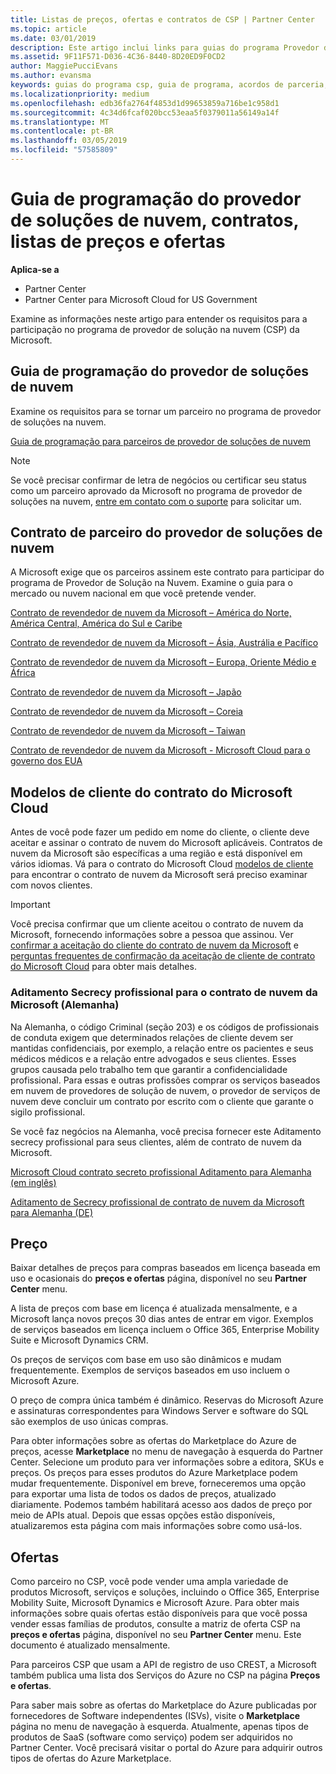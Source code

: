 ```yaml
---
title: Listas de preços, ofertas e contratos de CSP | Partner Center
ms.topic: article
ms.date: 03/01/2019
description: Este artigo inclui links para guias do programa Provedor de Soluções na Nuvem, contratos de parceiro, contratos do cliente, listas de preços e ofertas.
ms.assetid: 9F11F571-D036-4C36-8440-8D20ED9F0CD2
author: MaggiePucciEvans
ms.author: evansma
keywords: guias do programa csp, guia de programa, acordos de parceria, contrato do cliente, listas de preço, ofertas
ms.localizationpriority: medium
ms.openlocfilehash: edb36fa2764f4853d1d99653859a716be1c958d1
ms.sourcegitcommit: 4c34d6fcaf020bcc53eaa5f0379011a56149a14f
ms.translationtype: MT
ms.contentlocale: pt-BR
ms.lasthandoff: 03/05/2019
ms.locfileid: "57585809"
---
```

# <a name="cloud-solution-provider-program-guide-agreements-price-lists-and-offers"></a>Guia de programação do provedor de soluções de nuvem, contratos, listas de preços e ofertas

**Aplica-se a**

-  Partner Center
-  Partner Center para Microsoft Cloud for US Government


Examine as informações neste artigo para entender os requisitos para a participação no programa de provedor de solução na nuvem (CSP) da Microsoft. 

## <a name="cloud-solution-provider-program-guide"></a>Guia de programação do provedor de soluções de nuvem

Examine os requisitos para se tornar um parceiro no programa de provedor de soluções na nuvem.

[Guia de programação para parceiros de provedor de soluções de nuvem](https://go.microsoft.com/fwlink/p/?LinkId=617100)

>[!Note]
>Se você precisar confirmar de letra de negócios ou certificar seu status como um parceiro aprovado da Microsoft no programa de provedor de soluções na nuvem, [entre em contato com o suporte](https://partner.microsoft.com/pcv/servicerequests/create) para solicitar um.

## <a name="cloud-solution-provider-partner-agreement"></a>Contrato de parceiro do provedor de soluções de nuvem

A Microsoft exige que os parceiros assinem este contrato para participar do programa de Provedor de Solução na Nuvem. Examine o guia para o mercado ou nuvem nacional em que você pretende vender.

[Contrato de revendedor de nuvem da Microsoft – América do Norte, América Central, América do Sul e Caribe](https://download.microsoft.com/download/2/C/8/2C8CAC17-FCE7-4F51-9556-4D77C7022DF5/MCRA2018_AOC_ENG_Sep2018_CR.pdf)

[Contrato de revendedor de nuvem da Microsoft – Ásia, Austrália e Pacífico](https://download.microsoft.com/download/2/C/8/2C8CAC17-FCE7-4F51-9556-4D77C7022DF5/MCRA2018_APOC_ENG_Mar2019_CR.pdf)

[Contrato de revendedor de nuvem da Microsoft – Europa, Oriente Médio e África](https://download.microsoft.com/download/2/C/8/2C8CAC17-FCE7-4F51-9556-4D77C7022DF5/MCRA2018_EOC_ENG_Sep2018_CR.pdf)

[Contrato de revendedor de nuvem da Microsoft – Japão](https://download.microsoft.com/download/2/C/8/2C8CAC17-FCE7-4F51-9556-4D77C7022DF5/MCRA2018_JPN_ENG_Sep2018_CR.pdf)

[Contrato de revendedor de nuvem da Microsoft – Coreia](https://download.microsoft.com/download/2/C/8/2C8CAC17-FCE7-4F51-9556-4D77C7022DF5/MCRA2018_KOR_ENG_Sep2018_CR.pdf)

[Contrato de revendedor de nuvem da Microsoft – Taiwan](https://download.microsoft.com/download/2/C/8/2C8CAC17-FCE7-4F51-9556-4D77C7022DF5/MCRA2018_TAI_ENG_Sep2018_CR.pdf)

[Contrato de revendedor de nuvem da Microsoft - Microsoft Cloud para o governo dos EUA](https://download.microsoft.com/download/2/C/8/2C8CAC17-FCE7-4F51-9556-4D77C7022DF5/MCRA2018_AOC_USGCC_ENG_Feb2019_CR.pdf)

## <a name="microsoft-cloud-agreement-customer-templates"></a>Modelos de cliente do contrato do Microsoft Cloud

Antes de você pode fazer um pedido em nome do cliente, o cliente deve aceitar e assinar o contrato de nuvem do Microsoft aplicáveis. Contratos de nuvem da Microsoft são específicas a uma região e está disponível em vários idiomas. Vá para o contrato do Microsoft Cloud [modelos de cliente](agreements.md) para encontrar o contrato de nuvem da Microsoft será preciso examinar com novos clientes.

>[!IMPORTANT]
>Você precisa confirmar que um cliente aceitou o contrato de nuvem da Microsoft, fornecendo informações sobre a pessoa que assinou. Ver [confirmar a aceitação do cliente do contrato de nuvem da Microsoft](confirm-consent.md) e [perguntas frequentes de confirmação da aceitação de cliente de contrato do Microsoft Cloud](confirm-consent-faq.md) para obter mais detalhes.

### <a name="professional-secrecy-amendment-to-the-microsoft-cloud-agreement-germany"></a>Aditamento Secrecy profissional para o contrato de nuvem da Microsoft (Alemanha)

Na Alemanha, o código Criminal (seção 203) e os códigos de profissionais de conduta exigem que determinados relações de cliente devem ser mantidas confidenciais, por exemplo, a relação entre os pacientes e seus médicos médicos e a relação entre advogados e seus clientes. Esses grupos causada pelo trabalho tem que garantir a confidencialidade profissional. Para essas e outras profissões comprar os serviços baseados em nuvem de provedores de solução de nuvem, o provedor de serviços de nuvem deve concluir um contrato por escrito com o cliente que garante o sigilo profissional. 

Se você faz negócios na Alemanha, você precisa fornecer este Aditamento secrecy profissional para seus clientes, além de contrato de nuvem da Microsoft.

[Microsoft Cloud contrato secreto profissional Aditamento para Alemanha (em inglês)](https://go.microsoft.com/fwlink/?linkid=2030827&clcid=0x409)

[Aditamento de Secrecy profissional de contrato de nuvem da Microsoft para Alemanha (DE)](https://go.microsoft.com/fwlink/?linkid=2030827&clcid=0x407)


## <a name="pricing"></a>Preço


Baixar detalhes de preços para compras baseados em licença baseada em uso e ocasionais do **preços e ofertas** página, disponível no seu **Partner Center** menu. 

A lista de preços com base em licença é atualizada mensalmente, e a Microsoft lança novos preços 30 dias antes de entrar em vigor. Exemplos de serviços baseados em licença incluem o Office 365, Enterprise Mobility Suite e Microsoft Dynamics CRM. 

Os preços de serviços com base em uso são dinâmicos e mudam frequentemente. Exemplos de serviços baseados em uso incluem o Microsoft Azure.

O preço de compra única também é dinâmico. Reservas do Microsoft Azure e assinaturas correspondentes para Windows Server e software do SQL são exemplos de uso únicas compras. 

Para obter informações sobre as ofertas do Marketplace do Azure de preços, acesse **Marketplace** no menu de navegação à esquerda do Partner Center. Selecione um produto para ver informações sobre a editora, SKUs e preços. Os preços para esses produtos do Azure Marketplace podem mudar frequentemente. Disponível em breve, forneceremos uma opção para exportar uma lista de todos os dados de preços, atualizado diariamente. Podemos também habilitará acesso aos dados de preço por meio de APIs atual. Depois que essas opções estão disponíveis, atualizaremos esta página com mais informações sobre como usá-los.

## <a name="offers"></a>Ofertas


Como parceiro no CSP, você pode vender uma ampla variedade de produtos Microsoft, serviços e soluções, incluindo o Office 365, Enterprise Mobility Suite, Microsoft Dynamics e Microsoft Azure. Para obter mais informações sobre quais ofertas estão disponíveis para que você possa vender essas famílias de produtos, consulte a matriz de oferta CSP na **preços e ofertas** página, disponível no seu **Partner Center** menu. Este documento é atualizado mensalmente.

Para parceiros CSP que usam a API de registro de uso CREST, a Microsoft também publica uma lista dos Serviços do Azure no CSP na página **Preços e ofertas**.

Para saber mais sobre as ofertas do Marketplace do Azure publicadas por fornecedores de Software independentes (ISVs), visite o **Marketplace** página no menu de navegação à esquerda. Atualmente, apenas tipos de produtos de SaaS (software como serviço) podem ser adquiridos no Partner Center. Você precisará visitar o portal do Azure para adquirir outros tipos de ofertas do Azure Marketplace.


